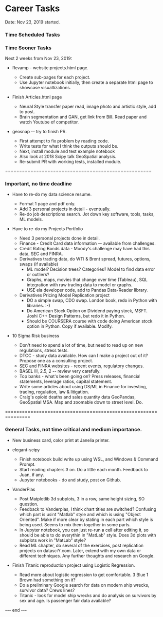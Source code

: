 # Career Tasks  

Date: Nov 23, 2019 started.  

### Time Scheduled Tasks  



 
### Time Sooner Tasks 
 
Next 2 weeks from Nov 23, 2019:  

 * Revamp - website projects.html page.  
   - Create sub-pages for each project.  
   - Use Jupyter notebook initially, then create a separate html page to showcase visualtizations.  
   
 * Finish Articles.html page 
   - Neural Style transfer paper read, image photo and artistic style, add to post.  
   - Brain segmentation and GAN, get link from Bill.  Read paper and watch Youtube of competitor.  
   
  * geosnap -- try to finish PR.  
     - First attempt to fix problem by reading code.  
     - Write tests for what I think the outputs should be.  
     - Next, install module and test example notebook  
     - Also look at 2018 Scipy talk GeoSpatial analysis.  
     - Re-submit PR with working tests, installed module.  
   
====================================================

### Important, no time deadline  

 * Have to re-do my data science resume. 
   - Format 1 page and pdf only.  
   - Add 3 personal projects in detail - eventually.  
   - Re-do job descriptions search.  Jot down key software, tools, tasks, ML models.  
 
 * Have to re-do my Projects Portfolio  
    - Need 3 personal projects done in detail.  
    - Finance - Credit Card data information -- available from challenges.  
    - Credit Rating Bonds data - Moody's challenge may have had this data, SEC and FINRA.  
    - Derivatives trading data, do WTI & Brent spread, futures, options, swaps (if available)  
      - ML model?  Decision trees?  Categories?  Model to find data error or outliers?  
      - Graphs, maps, movies that change over time (Tableau), SQL integration with raw trading data to model or graphs.  
      - USE eia developer code, add to Pandas Data-Reader library.  
    - Derivatives Pricing Model Replication project 
      - DO a simple swap, CDO swap. London book, redo in Python with libraries. :-)
      - Do American Stock Option on Dividend paying stock, MSFT.  Joshi C++ Design Patterns, but redo it in Python.  
      - Should be COURSERA course with code doing American stock option in Python.  Copy if available.  Modify. 
      
 * 10 Sigma Risk business  
    - Don't need to spend a lot of time, but need to read up on new regulations, stress tests.  
    - DTCC - study data available.  How can I make a project out of it?  Propose one as a consulting project.  
    - SEC and FINRA websites - recent events, regulatory changes.  
    - BASEL III, 2.5, 2 -- review very carefully.  
    - Top banks - what's been going on?  Press releases, financial statements, leverage ratios, capital statement.  
    - Write some articles about using DS/ML in Finance for investing, trading, regulation, law & litigation.  
    - Craig's opioid deaths and sales quantity data GeoPandas, GeoSpatial MSA.  Map and zoomable down to street level.  Do.  

===============================================================
   
### General Tasks, not time critical and medium importance.   

  * New business card, color print at Janelia printer.  
     
  * elegant-scipy 
     - Finish notebook build write up using WSL, and Windows & Command Prompt.  
     - Start reading chapters 3 on.  Do a little each month.  Feedback to Juan, if any. 
     - Jupyter notebooks - do and study, post on Github.  
     
  * VanderPlas  
     - Post Matplotlib 3d subplots, 3 in a row, same height sizing, SO question.  
     - Feedback to Vanderplas, I think chart titles are switched?  Confusing which part is usint "Matlab" style and which is using "Object Oriented".  Make if more clear by stating in each part which style is being used.  Seems to mix them together in some parts.  
     - In Jupyter notebook, you can just re-run a cell after editing it, so should be able to do everythin in "MatLab" style.  Does 3d plots with subplots work in "MatLab" style?
     - Read ML chapter, do several of the exercises, post replication projects on datasciY.com.  Later, extend with my own data or different techniques.  Any further thoughts and research on Google.  
       
 * Finish Titanic reproduction project using Logistic Regression.  
    - Read more about logistic regression to get comfortable.  3 Blue 1 Brown had something on it?  
    - Do a preliminary Google search for data on modern ship wrecks, survivor data?  Crews lines?  
    - Titanic - look for model ship wrecks and do analysis on survivors by sex and age.  Is passenger fair data available?  
  
  

--- end ---  
